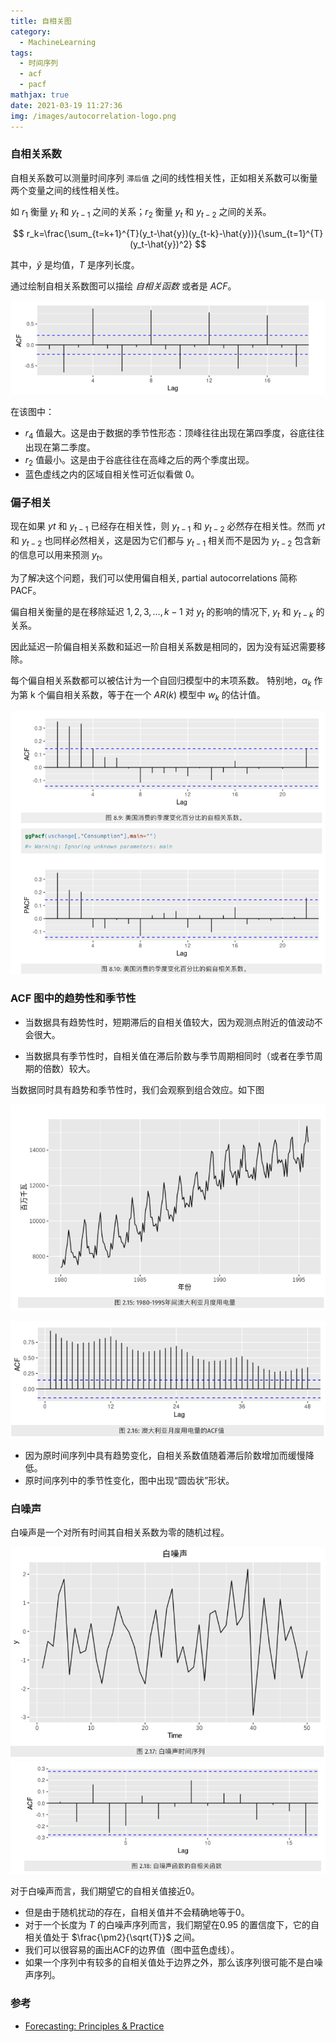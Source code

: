 ```yaml
---
title: 自相关图
category:
  - MachineLearning
tags:
  - 时间序列
  - acf
  - pacf
mathjax: true
date: 2021-03-19 11:27:36
img: /images/autocorrelation-logo.png
---
```


### 自相关系数
自相关系数可以测量时间序列 `滞后值` 之间的线性相关性，正如相关系数可以衡量两个变量之间的线性相关性。
<!--more-->

如 $r_1$ 衡量 $y_t$ 和 $y_{t-1}$ 之间的关系；$r_2$ 衡量 $y_t$ 和 $y_{t-2}$ 之间的关系。

$$
r_k=\frac{\sum_{t=k+1}^{T}(y_t-\hat{y})(y_{t-k}-\hat{y})}{\sum_{t=1}^{T}(y_t-\hat{y})^2}
$$

其中，$\hat{y}$ 是均值，$T$ 是序列长度。

通过绘制自相关系数图可以描绘 $自相关函数$ 或者是 $ACF$。

![](/images/autocorrelation-logo.png)

在该图中：
* $r_4$ 值最大。这是由于数据的季节性形态：顶峰往往出现在第四季度，谷底往往出现在第二季度。
* $r_2$ 值最小。这是由于谷底往往在高峰之后的两个季度出现。
* 蓝色虚线之内的区域自相关性可近似看做 0。

### 偏子相关

现在如果 $yt$ 和 $y_{t−1}$ 已经存在相关性，则 $y_{t−1}$ 和 $y_{t−2}$ 必然存在相关性。然而 $yt$ 和 $y_{t−2}$ 也同样必然相关，这是因为它们都与 $y_{t−1}$ 相关而不是因为 $y_{t−2}$ 包含新的信息可以用来预测 $y_t$。


为了解决这个问题，我们可以使用偏自相关, partial autocorrelations 简称 PACF。


偏自相关衡量的是在移除延迟 $1,2,3,…,k−1$ 对 $y_t$ 的影响的情况下, $y_t$ 和 $y_{t−k}$ 的关系。


因此延迟一阶偏自相关系数和延迟一阶自相关系数是相同的，因为没有延迟需要移除。


每个偏自相关系数都可以被估计为一个自回归模型中的末项系数。
特别地，$\alpha_k$ 作为第 k 个偏自相关系数，等于在一个 $AR(k)$ 模型中 $w_k$ 的估计值。


![](/images/2-acf-pacf.png)

### ACF 图中的趋势性和季节性

* 当数据具有趋势性时，短期滞后的自相关值较大，因为观测点附近的值波动不会很大。

* 当数据具有季节性时，自相关值在滞后阶数与季节周期相同时（或者在季节周期的倍数）较大。

当数据同时具有趋势和季节性时，我们会观察到组合效应。如下图

![](/images/autocorrelation-ts-data.png)

![](/images/autocorrelation-acf.png)

* 因为原时间序列中具有趋势变化，自相关系数值随着滞后阶数增加而缓慢降低。
* 原时间序列中的季节性变化，图中出现“圆齿状”形状。

### 白噪声
白噪声是一个对所有时间其自相关系数为零的随机过程。

![](/images/white-noise-ts-data.png)
![](/images/white-noise-acf.png)

对于白噪声而言，我们期望它的自相关值接近0。
* 但是由于随机扰动的存在，自相关值并不会精确地等于0。
* 对于一个长度为 $T$ 的白噪声序列而言，我们期望在0.95 的置信度下，它的自相关值处于 $\frac{\pm2}{\sqrt{T}}$ 之间。
* 我们可以很容易的画出ACF的边界值（图中蓝色虚线）。
* 如果一个序列中有较多的自相关值处于边界之外，那么该序列很可能不是白噪声序列。

### 参考
* [Forecasting: Principles & Practice](https://otexts.com/fpp2/)
